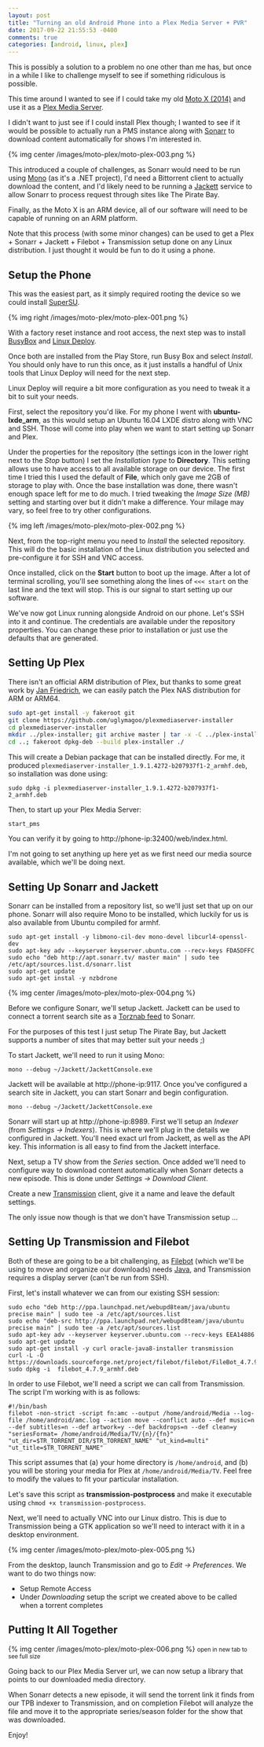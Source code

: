 ```yaml
---
layout: post
title: "Turning an old Android Phone into a Plex Media Server + PVR"
date: 2017-09-22 21:55:53 -0400
comments: true
categories: [android, linux, plex]
---
```


This is possibly a solution to a problem no one other than me has, but once in a while I like to challenge myself to see if something ridiculous is possible.

This time around I wanted to see if I could take my old [Moto X (2014)](http://www.gsmarena.com/motorola_moto_x_\(2nd_gen\)-6649.php) and use it as a [Plex Media Server](https://www.plex.tv/).

I didn't want to just see if I could install Plex though; I wanted to see if it would be possible to actually run a PMS instance along with [Sonarr](https://sonarr.tv/) to download content automatically for shows I'm interested in.

{% img center /images/moto-plex/moto-plex-003.png %}

This introduced a couple of challenges, as Sonarr would need to be run using [Mono](http://www.mono-project.com/) (as it's a .NET project), I'd need a Bittorrent client to actually download the content, and I'd likely need to be running a [Jackett](https://github.com/Jackett/Jackett) service to allow Sonarr to process request through sites like The Pirate Bay.

Finally, as the Moto X is an ARM device, all of our software will need to be capable of running on an ARM platform.

Note that this process (with some minor changes) can be used to get a Plex + Sonarr + Jackett + Filebot + Transmission setup done on any Linux distribution. I just thought it would be fun to do it using a phone.

<!-- more -->

## Setup the Phone

This was the easiest part, as it simply required rooting the device so we could install [SuperSU](https://download.chainfire.eu/696/supersu/).

{% img right /images/moto-plex/moto-plex-001.png %}

With a factory reset instance and root access, the next step was to install [BusyBox](https://play.google.com/store/apps/details?id=stericson.busybox&hl=en) and [Linux Deploy](https://play.google.com/store/apps/details?id=ru.meefik.linuxdeploy&hl=en).

Once both are installed from the Play Store, run Busy Box and select *Install*. You should only have to run this once, as it just installs a handful of Unix tools that Linux Deploy will need for the next step.

Linux Deploy will require a bit more configuration as you need to tweak it a bit to suit your needs.

First, select the repository you'd like. For my phone I went with **ubuntu-lxde_arm**, as this would setup an Ubuntu 16.04 LXDE distro along with VNC and SSH. Those will come into play when we want to start setting up Sonarr and Plex.

Under the properties for the repository (the settings icon in the lower right next to the *Stop* button) I set the *Installation type* to **Directory**. This setting allows use to have access to all available storage on our device. The first time I tried this I used the default of **File**, which only gave me 2GB of storage to play with. Once the base installation was done, there wasn't enough space left for me to do much. I tried tweaking the *Image Size (MB)* setting and starting over but it didn't make a difference. Your milage may vary, so feel free to try other configurations.

{% img left /images/moto-plex/moto-plex-002.png %}

Next, from the top-right menu you need to *Install* the selected repository. This will do the basic installation of the Linux distribution you selected and pre-configure it for SSH and VNC access.

Once installed, click on the **Start** button to boot up the image. After a lot of terminal scrolling, you'll see something along the lines of `<<< start` on the last line and the text will stop. This is our signal to start setting up our software.

We've now got Linux running alongside Android on our phone. Let's SSH into it and continue. The credentials are available under the repository properties. You can change these prior to installation or just use the defaults that are generated.

## Setting Up Plex

There isn't an official ARM distribution of Plex, but thanks to some great work by [Jan Friedrich](https://github.com/uglymagoo/plexmediaserver-installer), we can easily patch the Plex NAS distribution for ARM or ARM64.

``` bash
sudo apt-get install -y fakeroot git
git clone https://github.com/uglymagoo/plexmediaserver-installer
cd plexmediaserver-installer
mkdir ../plex-installer; git archive master | tar -x -C ../plex-installer/
cd ..; fakeroot dpkg-deb --build plex-installer ./
```

This will create a Debian package that can be installed directly. For me, it produced `plexmediaserver-installer_1.9.1.4272-b207937f1-2_armhf.deb`, so installation was done using:

```
sudo dpkg -i plexmediaserver-installer_1.9.1.4272-b207937f1-2_armhf.deb
```

Then, to start up your Plex Media Server:

```
start_pms
```

You can verify it by going to http://phone-ip:32400/web/index.html.

I'm not going to set anything up here yet as we first need our media source available, which we'll be doing next.

## Setting Up Sonarr and Jackett

Sonarr can be installed from a repository list, so we'll just set that up on our phone. Sonarr will also require Mono to be installed, which luckily for us is also available from Ubuntu compiled for armhf.

```
sudo apt-get install -y libmono-cil-dev mono-devel libcurl4-openssl-dev
sudo apt-key adv --keyserver keyserver.ubuntu.com --recv-keys FDA5DFFC
sudo echo "deb http://apt.sonarr.tv/ master main" | sudo tee /etc/apt/sources.list.d/sonarr.list
sudo apt-get update
sudo apt-get instal -y nzbdrone
```
{% img center /images/moto-plex/moto-plex-004.png %}


Before we configure Sonarr, we'll setup Jackett. Jackett can be used to connect a torrent search site as a [Torznab feed](https://github.com/Sonarr/Sonarr/wiki/Supported-Indexers#torznab) to Sonarr.

For the purposes of this test I just setup The Pirate Bay, but Jackett supports a number of sites that may better suit your needs ;)

To start Jackett, we'll need to run it using Mono:

```
mono --debug ~/Jackett/JackettConsole.exe
```

Jackett will be available at http://phone-ip:9117. Once you've configured a search site in Jackett, you can start Sonarr and begin configuration.

```
mono --debug ~/Jackett/JackettConsole.exe
```

Sonarr will start up at http://phone-ip:8989. First we'll setup an *Indexer* (from *Settings -> Indexers*). This is where we'll plug in the details we configured in Jackett. You'll need exact url from Jackett, as well as the API key. This information is all easy to find from the Jackett interface.

Next, setup a TV show from the *Series* section. Once added we'll need to configure way to download content automatically when Sonarr detects a new episode. This is done under *Settings -> Download Client*.

Create a new [Transmission](https://transmissionbt.com/) client, give it a name and leave the default settings.

The only issue now though is that we don't have Transmission setup ...

## Setting Up Transmission and Filebot

Both of these are going to be a bit challenging, as [Filebot](https://www.filebot.net/) (which we'll be using to move and organize our downloads) needs [Java](https://www.java.com/en/), and Transmission requires a display server (can't be run from SSH).

First, let's install whatever we can from our existing SSH session:

```
sudo echo "deb http://ppa.launchpad.net/webupd8team/java/ubuntu precise main" | sudo tee -a /etc/apt/sources.list
sudo echo "deb-src http://ppa.launchpad.net/webupd8team/java/ubuntu precise main" | sudo tee -a /etc/apt/sources.list
sudo apt-key adv --keyserver keyserver.ubuntu.com --recv-keys EEA14886
sudo apt-get update
sudo apt-get install -y curl oracle-java8-installer transmission
curl -L -O https://downloads.sourceforge.net/project/filebot/filebot/FileBot_4.7.9/filebot_4.7.9_armhf.deb
sudo dpkg -i  filebot_4.7.9_armhf.deb
```

In order to use Filebot, we'll need a script we can call from Transmission. The script I'm working with is as follows:

```
#!/bin/bash
filebot -non-strict -script fn:amc --output /home/android/Media --log-file /home/android/amc.log --action move --conflict auto --def music=n --def subtitles=n --def artwork=y --def backdrops=n --def clean=y "seriesFormat= /home/android/Media/TV/{n}/{fn}" "ut_dir=$TR_TORRENT_DIR/$TR_TORRENT_NAME" "ut_kind=multi" "ut_title=$TR_TORRENT_NAME"
```

This script assumes that (a) your home directory is `/home/android`, and (b) you will be storing your media for Plex at `/home/android/Media/TV`. Feel free to modify the values to fit your particular installation.

Let's save this script as **transmission-postprocess** and make it executable using `chmod +x transmission-postprocess`.

Next, we'll need to actually VNC into our Linux distro. This is due to Transmission being a GTK application so we'll need to interact with it in a desktop environment.

{% img center /images/moto-plex/moto-plex-005.png %}

From the desktop, launch Transmission and go to *Edit -> Preferences*. We want to do two things now:

- Setup Remote Access
- Under *Downloading* setup the script we created above to be called when a torrent completes

## Putting It All Together

{% img center /images/moto-plex/moto-plex-006.png %}
<small>open in new tab to see full size</small>

Going back to our Plex Media Server url, we can now setup a library that points to our downloaded media directory.

When Sonarr detects a new episode, it will send the torrent link it finds from our TPB indexer to Transmission, and on completion Filebot will analyze the file and move it to the appropriate series/season folder for the show that was downloaded.

Enjoy!